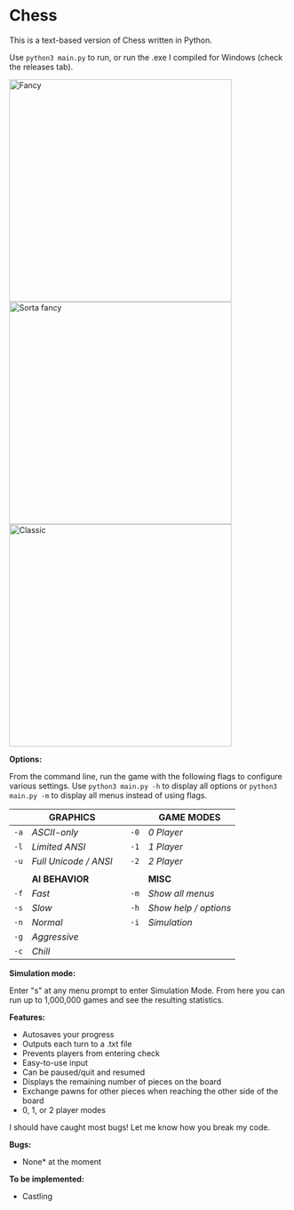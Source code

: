 # Chess
This is a text-based version of Chess written in Python.

Use `python3 main.py` to run, or run the .exe I compiled for Windows (check the releases tab).

<img src="https://i.imgur.com/sdLRtp9.png" alt="Fancy" height=400> <img src="https://i.imgur.com/TTWpJTv.png" alt="Sorta fancy" height=400> <img src="https://i.imgur.com/8sXVB08.png" alt="Classic" height=400>


**Options:**

From the command line, run the game with the following flags to configure various settings. Use `python3 main.py -h` to display all options or `python3 main.py -m` to display all menus instead of using flags.


|      	| GRAPHICS              	|   	|      	| GAME MODES            	|
|------	|------------------------	|---- |------	|------------------------ |
| `-a` 	| *ASCII-only*          	|   	| `-0` 	| *0 Player*            	|
| `-l` 	| *Limited ANSI*        	|   	| `-1` 	| *1 Player*            	|
| `-u` 	| *Full Unicode / ANSI* 	|   	| `-2` 	| *2 Player*            	|
|      	|                       	|   	|      	|                       	|
|      	| **AI BEHAVIOR**       	|   	|      	| **MISC**              	|
| `-f` 	| *Fast*                	|   	| `-m` 	| *Show all menus*      	|
| `-s` 	| *Slow*                	|   	| `-h` 	| *Show help / options* 	|
| `-n` 	| *Normal*              	|   	| `-i` 	| *Simulation*          	|
| `-g` 	| *Aggressive*          	|   	|      	|                       	|
| `-c` 	| *Chill*               	|   	|      	|                       	|




**Simulation mode:**

Enter "s" at any menu prompt to enter Simulation Mode. From here you can run up to 1,000,000 games and see the resulting statistics.

**Features:**
- Autosaves your progress
- Outputs each turn to a .txt file
- Prevents players from entering check
- Easy-to-use input
- Can be paused/quit and resumed
- Displays the remaining number of pieces on the board
- Exchange pawns for other pieces when reaching the other side of the board
- 0, 1, or 2 player modes


I should have caught most bugs! Let me know how you break my code.

**Bugs:**
- None* at the moment

**To be implemented:**
- Castling

